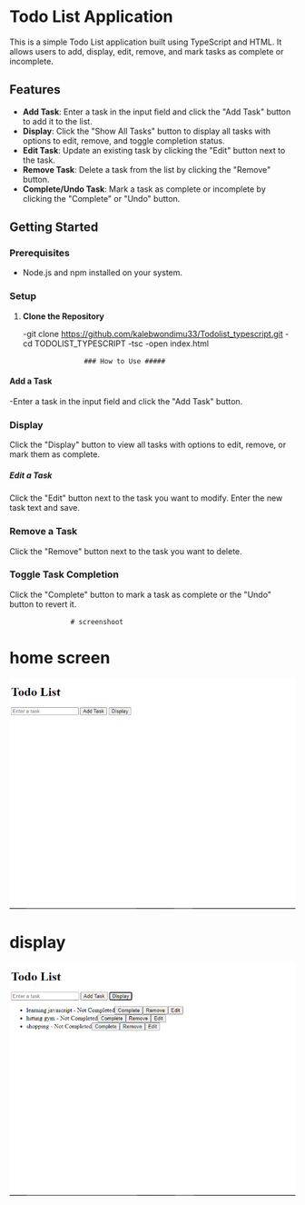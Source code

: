# Todo List Application

This is a simple Todo List application built using TypeScript and HTML. It allows users to add, display, edit, remove, and mark tasks as complete or incomplete.

## Features

- **Add Task**: Enter a task in the input field and click the "Add Task" button to add it to the list.
- **Display**: Click the "Show All Tasks" button to display all tasks with options to edit, remove, and toggle completion status.
- **Edit Task**: Update an existing task by clicking the "Edit" button next to the task.
- **Remove Task**: Delete a task from the list by clicking the "Remove" button.
- **Complete/Undo Task**: Mark a task as complete or incomplete by clicking the "Complete" or "Undo" button.

## Getting Started

### Prerequisites

- Node.js and npm installed on your system.

### Setup

1.  **Clone the Repository**

    -git clone https://github.com/kalebwondimu33/Todolist_typescript.git
    -cd TODOLIST_TYPESCRIPT
    -tsc
    -open index.html

                       ### How to Use #####

#### Add a Task

-Enter a task in the input field and click the "Add Task" button.

### Display

Click the "Display" button to view all tasks with options to edit, remove, or mark them as complete.

##### Edit a Task

Click the "Edit" button next to the task you want to modify. Enter the new task text and save.

### Remove a Task

Click the "Remove" button next to the task you want to delete.

### Toggle Task Completion

Click the "Complete" button to mark a task as complete or the "Undo" button to revert it.

                   # screenshoot

# home screen

![home page](image/home.png)

# display

![dispaly](image/display.png)
